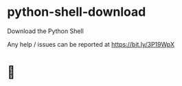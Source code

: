 # python-shell-download

Download the Python Shell

Any help / issues can be reported at https://bit.ly/3P19WpX

# 👋
